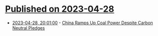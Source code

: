 # [Published on 2023-04-28](index.md)

* [2023-04-28, 20:01:00](https://slashdot.org/story/23/04/28/189226/china-ramps-up-coal-power-despite-carbon-neutral-pledges?utm_source=rss1.0mainlinkanon&utm_medium=feed) - [China Ramps Up Coal Power Despite Carbon Neutral Pledges](https://slashdot.org/story/23/04/28/189226/china-ramps-up-coal-power-despite-carbon-neutral-pledges?utm_source=rss1.0mainlinkanon&utm_medium=feed)
